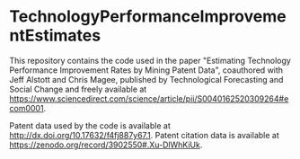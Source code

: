# TechnologyPerformanceImprovementEstimates
This repository contains the code used in the paper "Estimating Technology Performance Improvement Rates by Mining Patent Data", coauthored with Jeff Alstott and Chris Magee, published by Technological Forecasting and Social Change and freely available at https://www.sciencedirect.com/science/article/pii/S0040162520309264#ecom0001.

Patent data used by the code is available at http://dx.doi.org/10.17632/f4fj887y67.1. Patent citation data is available at https://zenodo.org/record/3902550#.Xu-DlWhKiUk.
